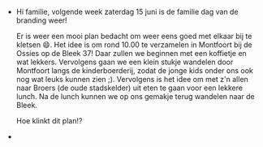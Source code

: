 - Hi familie, volgende week zaterdag 15 juni is de familie dag van de branding weer! 
  
  Er is weer een mooi plan bedacht om weer eens goed met elkaar bij te kletsen :smile:.
  Het idee is om rond 10.00 te verzamelen in Montfoort bij de Ossies op de Bleek 37! Daar zullen we beginnen met een koffietje en wat lekkers. Vervolgens gaan we een klein stukje wandelen door Montfoort langs de kinderboerderij, zodat de jonge kids onder ons ook nog wat leuks kunnen zien ;). 
  Vervolgens is het idee om met z'n allen naar Broers (de oude stadskelder) uit eten te gaan voor een lekkere lunch. Na de lunch kunnen we op ons gemakje terug wandelen naar de Bleek.
  
  Hoe klinkt dit plan!?
-